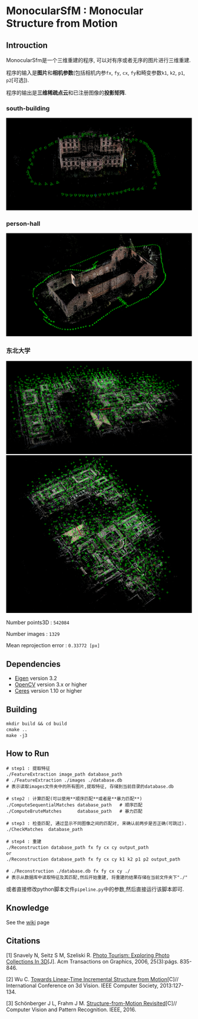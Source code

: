 # MonocularSfM : Monocular Structure from Motion

## Introuction

MonocularSfm是一个三维重建的程序, 可以对有序或者无序的图片进行三维重建.

程序的输入是**图片**和**相机参数**(包括相机内参`fx`, `fy`, `cx`, `fy`和畸变参数`k1`, `k2`, `p1`, `p2`[可选]).

程序的输出是**三维稀疏点云**和已注册图像的**投影矩阵**.


### south-building
![Image text](./docs/result1.png)


### person-hall
![Image text](./docs/result2.png)

### 东北大学
![Image text](./docs/result4.png)
![Image text](./docs/result5.png)

Number points3D			: `542084`

Number images			: `1329`

Mean reprojection error : `0.33772 [px]`


## Dependencies
* [Eigen](http://eigen.tuxfamily.org) version 3.2
* [OpenCV](http://opencv.org) version 3.x or higher
* [Ceres](http://ceres-solver.org) version 1.10 or higher

## Building
```
mkdir build && cd build
cmake ..
make -j3
```

## How to Run
```
# step1 : 提取特征
./FeatureExtraction image_path database_path  
# ./FeatureExtraction ./images ./database.db
# 表示读取images文件夹中的所有图片,提取特征, 存储到当前目录的database.db

# step2 : 计算匹配(可以使用**顺序匹配**或者是**暴力匹配**)
./ComputeSequentialMatches database_path   # 顺序匹配
./ComputeBruteMatches      database_path   # 暴力匹配

# step3 : 检查匹配, 通过显示不同图像之间的匹配对, 来确认前两步是否正确(可跳过).
./CheckMatches  database_path

# step4 : 重建
./Reconstruction database_path fx fy cx cy output_path
or
./Reconstruction database_path fx fy cx cy k1 k2 p1 p2 output_path

# ./Reconstruction ./database.db fx fy cx cy ./
# 表示从数据库中读取特征及其匹配,然后开始重建, 将重建的结果存储在当前文件夹下"./"
```


或者直接修改python脚本文件`pipeline.py`中的参数,然后直接运行该脚本即可.

## Knowledge
 See the [wiki](https://github.com/nebula-beta/MonocularSfM/wiki) page

## Citations
[1] Snavely N, Seitz S M, Szeliski R. [Photo Tourism: Exploring Photo Collections In 3D](http://phototour.cs.washington.edu/Photo_Tourism.pdf)[J]. Acm Transactions on Graphics, 2006, 25(3):págs. 835-846.

[2] Wu C. [Towards Linear-Time Incremental Structure from Motion](http://ccwu.me/vsfm/vsfm.pdf)[C]// International Conference on 3d Vision. IEEE Computer Society, 2013:127-134.

[3] Schönberger J L, Frahm J M. [Structure-from-Motion Revisited](https://demuc.de/papers/schoenberger2016sfm.pdf)[C]// Computer Vision and Pattern Recognition. IEEE, 2016.
